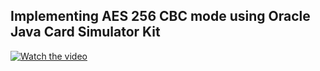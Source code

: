 ## Implementing AES 256 CBC mode using Oracle Java Card Simulator Kit 

[![Watch the video](https://img.youtube.com/vi/9FHlXCXjnQk/0.jpg)](https://www.youtube.com/watch?v=9FHlXCXjnQk)
